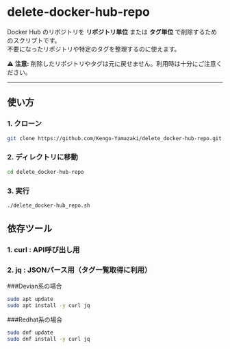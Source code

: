 # delete-docker-hub-repo

Docker Hub のリポジトリを **リポジトリ単位** または **タグ単位** で削除するためのスクリプトです。  
不要になったリポジトリや特定のタグを整理するのに使えます。  

⚠️ **注意:** 削除したリポジトリやタグは元に戻せません。利用時は十分にご注意ください。

---

## 使い方

### 1. クローン
```bash
git clone https://github.com/Kengo-Yamazaki/delete_docker-hub-repo.git 
```
### 2. ディレクトリに移動
```bash
cd delete_docker-hub-repo
```
### 3. 実行
```bash
./delete_docker-hub_repo.sh
```

## 依存ツール

### 1. curl : API呼び出し用
### 2. jq : JSONパース用（タグ一覧取得に利用）

###Devian系の場合
```bash
sudo apt update
sudo apt install -y curl jq
```

###Redhat系の場合
```bash
sudo dnf update
sudo dnf install -y curl jq
```

